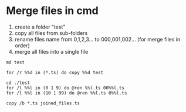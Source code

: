 # Merge files in cmd

1. create a folder "test"
2. copy all files from sub-folders
3. rename files name from 0,1,2,3... to 000,001,002... \(for merge files in order\)
4. merge all files into a single file

```text
md test

for /r %%d in (*.ts) do copy %%d test

cd ./test
for /l %%l in (0 1 9) do @ren %%l.ts 00%%l.ts
for /l %%l in (10 1 99) do @ren %%l.ts 0%%l.ts

copy /b *.ts joined_files.ts
```

